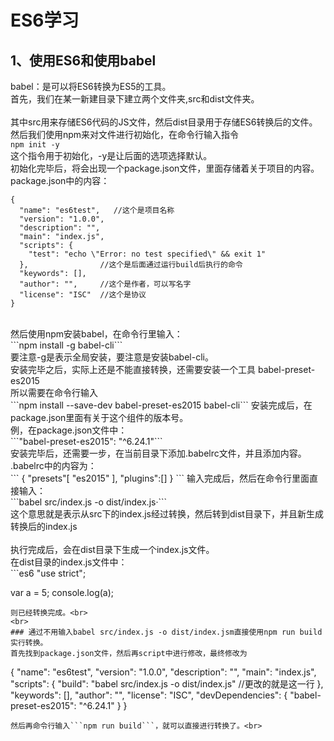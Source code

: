 # ES6学习
## 1、使用ES6和使用babel
babel：是可以将ES6转换为ES5的工具。<br>
首先，我们在某一新建目录下建立两个文件夹,src和dist文件夹。<br>
<br>
其中src用来存储ES6代码的JS文件，然后dist目录用于存储ES6转换后的文件。<br>
然后我们使用npm来对文件进行初始化，在命令行输入指令<br>
```npm init -y```<br>
这个指令用于初始化，-y是让后面的选项选择默认。<br>
初始化完毕后，将会出现一个package.json文件，里面存储着关于项目的内容。<br>
package.json中的内容：<br>
```
{
  "name": "es6test",   //这个是项目名称
  "version": "1.0.0",	
  "description": "",
  "main": "index.js",
  "scripts": {
    "test": "echo \"Error: no test specified\" && exit 1"
  },				//这个是后面通过运行build后执行的命令
  "keywords": [],
  "author": "",		//这个是作者，可以写名字
  "license": "ISC"	//这个是协议
}
```
<br>
然后使用npm安装babel，在命令行里输入：<br>
```npm install -g babel-cli```<br>
要注意-g是表示全局安装，要注意是安装babel-cli。<br>
安装完毕之后，实际上还是不能直接转换，还需要安装一个工具 babel-preset-es2015 <br>
所以需要在命令行输入<br>
```npm install --save-dev babel-preset-es2015 babel-cli```
安装完成后，在package.json里面有关于这个组件的版本号。<br>
例，在package.json文件中：<br>
```"babel-preset-es2015": "^6.24.1"```<br>
安装完毕后，还需要一步，在当前目录下添加.babelrc文件，并且添加内容。<br>
.babelrc中的内容为：<br>
```
{
	"presets"[
		"es2015"
	],
	"plugins":[]
}
```
输入完成后，然后在命令行里面直接输入：<br>
```babel src/index.js -o dist/index.js·```<br>
这个意思就是表示从src下的index.js经过转换，然后转到dist目录下，并且新生成转换后的index.js<br>
<br>
执行完成后，会在dist目录下生成一个index.js文件。<br>
在dist目录的index.js文件中：<br>
```es6
"use strict";

var a = 5;
console.log(a);

```
则已经转换完成。<br>
<br>
### 通过不用输入babel src/index.js -o dist/index.jsm直接使用npm run build实行转换。
首先找到package.json文件，然后再script中进行修改，最终修改为
```
{
  "name": "es6test",
  "version": "1.0.0",
  "description": "",
  "main": "index.js",
  "scripts": {
    "build": "babel src/index.js -o dist/index.js"  //更改的就是这一行
  },
  "keywords": [],
  "author": "",
  "license": "ISC",
  "devDependencies": {
    "babel-preset-es2015": "^6.24.1"
  }
}
```
然后再命令行输入```npm run build```，就可以直接进行转换了。<br>